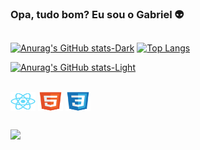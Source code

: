 ### Opa, tudo bom? Eu sou o Gabriel 👽
##

[![Anurag's GitHub stats-Dark](https://github-readme-stats.vercel.app/api?username=GbrielDL&show_icons=true&theme=dark#gh-dark-mode-only)](https://github.com/anuraghazra/github-readme-stats#gh-dark-mode-only) [![Top Langs](https://github-readme-stats.vercel.app/api/top-langs/?username=GbrielDL&layout=compact&theme=dark#gh-dark-mode-only)](https://github.com/anuraghazra/github-readme-stats)

[![Anurag's GitHub stats-Light](https://github-readme-stats.vercel.app/api?username=GbrielDL&show_icons=true&theme=default#gh-light-mode-only)](https://github.com/anuraghazra/github-readme-stats#gh-light-mode-only) 

<div style="display: inline_block"><br>
  <img align="center" alt="Rafa-React" height="30" width="40" src="https://raw.githubusercontent.com/devicons/devicon/master/icons/react/react-original.svg">
  <img align="center" alt="Rafa-HTML" height="30" width="40" src="https://raw.githubusercontent.com/devicons/devicon/master/icons/html5/html5-original.svg">
  <img align="center" alt="Rafa-CSS" height="30" width="40" src="https://raw.githubusercontent.com/devicons/devicon/master/icons/css3/css3-original.svg">
</div>

##
<div> 
  
  <a href="https://www.instagram.com/gbriel.dl/" target="_blank"><img src="https://img.shields.io/badge/-Instagram-%23E4405F?style=for-the-badge&logo=instagram&logoColor=white" target="_blank"></a>

</div>
